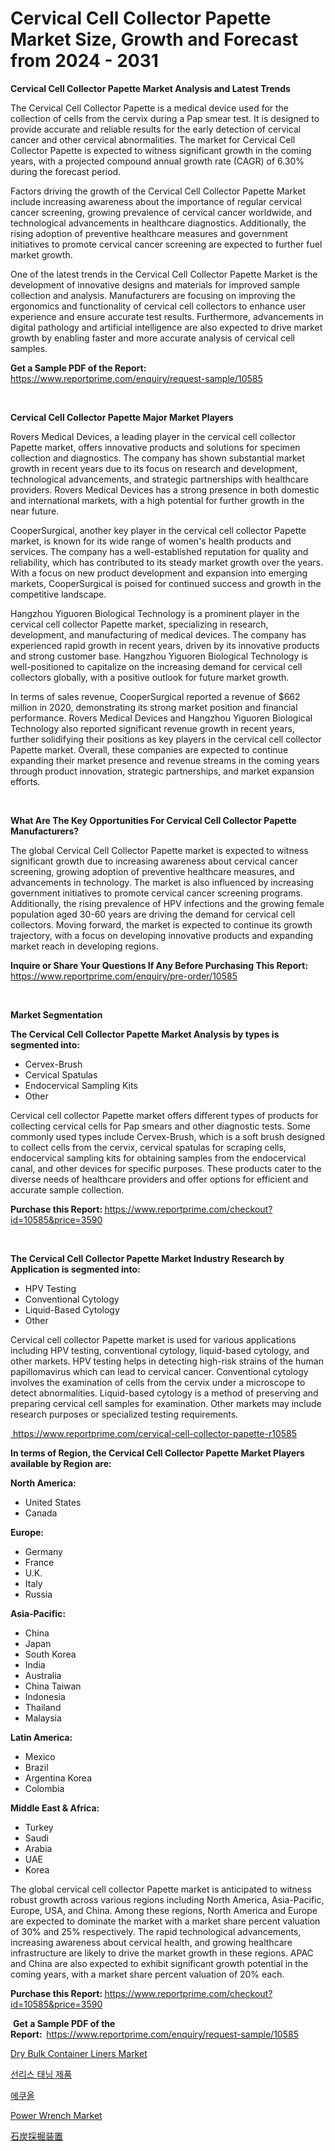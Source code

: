 <p><h1>Cervical Cell Collector Papette Market Size, Growth and Forecast from 2024 - 2031</h1></p><p><strong>Cervical Cell Collector Papette Market Analysis and Latest Trends</strong></p>
<p><p>The Cervical Cell Collector Papette is a medical device used for the collection of cells from the cervix during a Pap smear test. It is designed to provide accurate and reliable results for the early detection of cervical cancer and other cervical abnormalities. The market for Cervical Cell Collector Papette is expected to witness significant growth in the coming years, with a projected compound annual growth rate (CAGR) of 6.30% during the forecast period.</p><p>Factors driving the growth of the Cervical Cell Collector Papette Market include increasing awareness about the importance of regular cervical cancer screening, growing prevalence of cervical cancer worldwide, and technological advancements in healthcare diagnostics. Additionally, the rising adoption of preventive healthcare measures and government initiatives to promote cervical cancer screening are expected to further fuel market growth.</p><p>One of the latest trends in the Cervical Cell Collector Papette Market is the development of innovative designs and materials for improved sample collection and analysis. Manufacturers are focusing on improving the ergonomics and functionality of cervical cell collectors to enhance user experience and ensure accurate test results. Furthermore, advancements in digital pathology and artificial intelligence are also expected to drive market growth by enabling faster and more accurate analysis of cervical cell samples.</p></p>
<p><strong>Get a Sample PDF of the Report:&nbsp;</strong> <a href="https://www.reportprime.com/enquiry/request-sample/10585">https://www.reportprime.com/enquiry/request-sample/10585</a></p>
<p>&nbsp;</p>
<p><strong>Cervical Cell Collector Papette Major Market Players</strong></p>
<p><p>Rovers Medical Devices, a leading player in the cervical cell collector Papette market, offers innovative products and solutions for specimen collection and diagnostics. The company has shown substantial market growth in recent years due to its focus on research and development, technological advancements, and strategic partnerships with healthcare providers. Rovers Medical Devices has a strong presence in both domestic and international markets, with a high potential for further growth in the near future.</p><p>CooperSurgical, another key player in the cervical cell collector Papette market, is known for its wide range of women's health products and services. The company has a well-established reputation for quality and reliability, which has contributed to its steady market growth over the years. With a focus on new product development and expansion into emerging markets, CooperSurgical is poised for continued success and growth in the competitive landscape.</p><p>Hangzhou Yiguoren Biological Technology is a prominent player in the cervical cell collector Papette market, specializing in research, development, and manufacturing of medical devices. The company has experienced rapid growth in recent years, driven by its innovative products and strong customer base. Hangzhou Yiguoren Biological Technology is well-positioned to capitalize on the increasing demand for cervical cell collectors globally, with a positive outlook for future market growth.</p><p>In terms of sales revenue, CooperSurgical reported a revenue of $662 million in 2020, demonstrating its strong market position and financial performance. Rovers Medical Devices and Hangzhou Yiguoren Biological Technology also reported significant revenue growth in recent years, further solidifying their positions as key players in the cervical cell collector Papette market. Overall, these companies are expected to continue expanding their market presence and revenue streams in the coming years through product innovation, strategic partnerships, and market expansion efforts.</p></p>
<p>&nbsp;</p>
<p><strong>What Are The Key Opportunities For Cervical Cell Collector Papette Manufacturers?</strong></p>
<p><p>The global Cervical Cell Collector Papette market is expected to witness significant growth due to increasing awareness about cervical cancer screening, growing adoption of preventive healthcare measures, and advancements in technology. The market is also influenced by increasing government initiatives to promote cervical cancer screening programs. Additionally, the rising prevalence of HPV infections and the growing female population aged 30-60 years are driving the demand for cervical cell collectors. Moving forward, the market is expected to continue its growth trajectory, with a focus on developing innovative products and expanding market reach in developing regions.</p></p>
<p><strong>Inquire or Share Your Questions If Any Before Purchasing This Report:</strong> <a href="https://www.reportprime.com/enquiry/pre-order/10585">https://www.reportprime.com/enquiry/pre-order/10585</a></p>
<p>&nbsp;</p>
<p><strong>Market Segmentation</strong></p>
<p><strong>The Cervical Cell Collector Papette Market Analysis by types is segmented into:</strong></p>
<p><ul><li>Cervex-Brush</li><li>Cervical Spatulas</li><li>Endocervical Sampling Kits</li><li>Other</li></ul></p>
<p><p>Cervical cell collector Papette market offers different types of products for collecting cervical cells for Pap smears and other diagnostic tests. Some commonly used types include Cervex-Brush, which is a soft brush designed to collect cells from the cervix, cervical spatulas for scraping cells, endocervical sampling kits for obtaining samples from the endocervical canal, and other devices for specific purposes. These products cater to the diverse needs of healthcare providers and offer options for efficient and accurate sample collection.</p></p>
<p><strong>Purchase this Report:&nbsp;</strong><a href="https://www.reportprime.com/checkout?id=10585&price=3590">https://www.reportprime.com/checkout?id=10585&price=3590</a></p>
<p>&nbsp;</p>
<p><strong>The Cervical Cell Collector Papette Market Industry Research by Application is segmented into:</strong></p>
<p><ul><li>HPV Testing</li><li>Conventional Cytology</li><li>Liquid-Based Cytology</li><li>Other</li></ul></p>
<p><p>Cervical cell collector Papette market is used for various applications including HPV testing, conventional cytology, liquid-based cytology, and other markets. HPV testing helps in detecting high-risk strains of the human papillomavirus which can lead to cervical cancer. Conventional cytology involves the examination of cells from the cervix under a microscope to detect abnormalities. Liquid-based cytology is a method of preserving and preparing cervical cell samples for examination. Other markets may include research purposes or specialized testing requirements.</p></p>
<p><a href="https://www.reportprime.com/cervical-cell-collector-papette-r10585">&nbsp;https://www.reportprime.com/cervical-cell-collector-papette-r10585</a></p>
<p><strong>In terms of Region, the Cervical Cell Collector Papette Market Players available by Region are:</strong></p>
<p>
    <p> <strong> North America: </strong>
        <ul>
            <li>United States</li>
            <li>Canada</li>
        </ul>
        </p> 
    <p> <strong> Europe: </strong>
        <ul>
            <li>Germany</li>
            <li>France</li>
            <li>U.K.</li>
            <li>Italy</li>
            <li>Russia</li>
        </ul>
        </p> 
    <p> <strong> Asia-Pacific: </strong>
        <ul>
            <li>China</li>
            <li>Japan</li>
            <li>South Korea</li>
            <li>India</li>
            <li>Australia</li>
            <li>China Taiwan</li>
            <li>Indonesia</li>
            <li>Thailand</li>
            <li>Malaysia</li>
        </ul>
        </p> 
    <p> <strong> Latin America: </strong>
        <ul>
            <li>Mexico</li>
            <li>Brazil</li>
            <li>Argentina Korea</li>
            <li>Colombia</li>
        </ul>
        </p> 
    <p> <strong> Middle East & Africa: </strong>
        <ul>
            <li>Turkey</li>
            <li>Saudi</li>
            <li>Arabia</li>
            <li>UAE</li>
            <li>Korea</li>
        </ul>
    </p>
    </p>
<p><p>The global cervical cell collector Papette market is anticipated to witness robust growth across various regions including North America, Asia-Pacific, Europe, USA, and China. Among these regions, North America and Europe are expected to dominate the market with a market share percent valuation of 30% and 25% respectively. The rapid technological advancements, increasing awareness about cervical health, and growing healthcare infrastructure are likely to drive the market growth in these regions. APAC and China are also expected to exhibit significant growth potential in the coming years, with a market share percent valuation of 20% each.</p></p>
<p><strong>Purchase this Report: </strong><a href="https://www.reportprime.com/checkout?id=10585&price=3590">https://www.reportprime.com/checkout?id=10585&price=3590</a></p>
<p>&nbsp;<strong>Get a Sample PDF of the Report:&nbsp;&nbsp;</strong><a href="https://www.reportprime.com/enquiry/request-sample/10585">https://www.reportprime.com/enquiry/request-sample/10585</a></p>
<p><strong></strong></p>
<p><p><a href="https://www.linkedin.com/pulse/dry-bulk-container-liners-market-size-outlook-forecast-2024-bsrke?trackingId=5y%2FLlb%2B0VoULWu5OehxGXw%3D%3D">Dry Bulk Container Liners Market</a></p><p><a href="https://medium.com/@dallasrrellwg/%EC%84%A0-%EC%97%86%EB%8A%94-%ED%83%9C%EB%8B%9D-%EC%A0%9C%ED%92%88-%EC%8B%9C%EC%9E%A5-%EC%8B%9C%EC%9E%A5-cagr-%EC%8B%9C%EC%9E%A5-%EB%8F%99%ED%96%A5-%EB%B0%8F-%EC%84%B1%EC%9E%A5-%EC%A0%84%EB%9E%B5%EC%97%90-%EB%8C%80%ED%95%9C-%ED%86%B5%EC%B0%B0%EB%A0%A5-b3744a157c3c">선리스 태닝 제품</a></p><p><a href="https://medium.com/@soloncarter42/%EC%9D%B4%EC%BF%BC%EC%8A%A4-%EC%8B%9C%EC%9E%A5-2031%EB%85%84%EA%B9%8C%EC%A7%80%EC%9D%98-%EB%8F%99%ED%96%A5-%EC%98%88%EC%B8%A1-%EB%B0%8F-%EA%B2%BD%EC%9F%81-%EB%B6%84%EC%84%9D-1bc7cf2c3130">에쿠올</a></p><p><a href="https://www.linkedin.com/pulse/power-wrench-market-size-outlook-forecast-2024-2031-whereview-fpsfe?trackingId=hG3inZJuqKVSpAffQyHNsQ%3D%3D">Power Wrench Market</a></p><p><a href="https://medium.com/@chrispbacon162023/%E7%9F%B3%E7%82%AD%E6%8E%A1%E6%8E%98%E8%A8%AD%E5%82%99%E3%81%AE%E5%B8%82%E5%A0%B4%E8%AA%BF%E6%9F%BB%E3%83%AC%E3%83%9D%E3%83%BC%E3%83%88-%E6%AD%B4%E5%8F%B2%E3%81%A8%E4%BA%88%E6%B8%AC2031%E5%B9%B4%E3%81%BE%E3%81%A7%E3%81%AE2024-10bb5b20689a">石炭採掘装置</a></p></p>